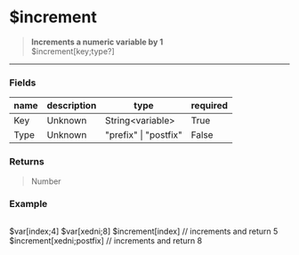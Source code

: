 # **$increment**
> **Increments a numeric variable by 1** <br/>
> $increment[key;type?]
- - -

### Fields
| name | description | type | required |
|------|-------------|------|----------|
| Key | Unknown | String&lt;variable&gt; | True |
| Type | Unknown | &quot;prefix&quot; &#124; &quot;postfix&quot; | False |

### Returns
> Number

### Example
> ```php
$var[index;4] $var[xedni;8]
$increment[index] // increments and return 5
$increment[xedni;postfix] // increments and return 8
```